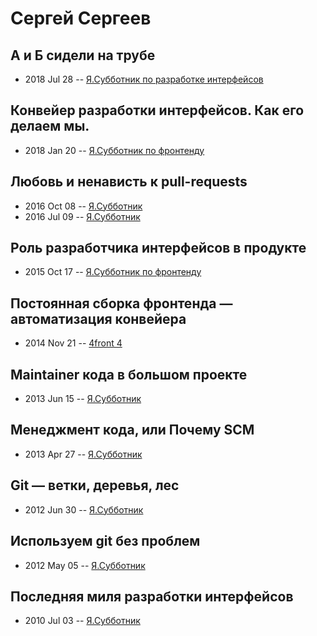 # Сергей Сергеев

## А и Б сидели на трубе
- 2018 Jul 28 -- [Я.Субботник по разработке интерфейсов](https://events.yandex.ru/lib/talks/5919/)    
## Конвейер разработки интерфейсов. Как его делаем мы.
- 2018 Jan 20 -- [Я.Субботник по фронтенду](https://events.yandex.ru/lib/talks/5482/)    
## Любовь и ненависть к pull-requests
- 2016 Oct 08 -- [Я.Субботник](https://events.yandex.ru/lib/talks/4086/)    
- 2016 Jul 09 -- [Я.Субботник](https://events.yandex.ru/lib/talks/3676/)    
## Роль разработчика интерфейсов в продукте
- 2015 Oct 17 -- [Я.Субботник по фронтенду](https://events.yandex.ru/lib/talks/3204/)    
## Постоянная сборка фронтенда — автоматизация конвейера
- 2014 Nov 21 -- [4front 4](https://youtu.be/2-8oXbkoErg)    
## Maintainer кода в большом проекте
- 2013 Jun 15 -- [Я.Субботник](https://events.yandex.ru/lib/talks/943/)    
## Менеджмент кода, или Почему SCM
- 2013 Apr 27 -- [Я.Субботник](https://events.yandex.ru/lib/talks/844/)    
## Git — ветки, деревья, лес
- 2012 Jun 30 -- [Я.Субботник](https://events.yandex.ru/lib/talks/431/)    
## Используем git без проблем
- 2012 May 05 -- [Я.Субботник](https://events.yandex.ru/lib/talks/112/)    
## Последняя миля разработки интерфейсов
- 2010 Jul 03 -- [Я.Субботник](https://events.yandex.ru/lib/talks/917/)    
